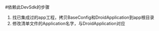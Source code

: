 
#依赖此DevSdk的步骤
1. 找已集成过的app工程，拷贝BaseConfig和DroidApplication到app根目录
2. 修改清单文件的Application名字，与DroidApplication对应


